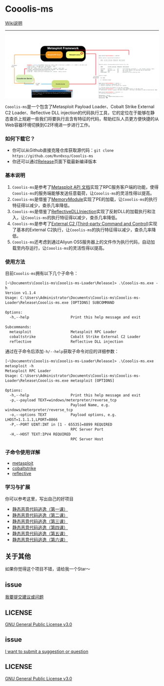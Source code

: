 # Cooolis-ms

[Wiki说明](https://github.com/Rvn0xsy/Cooolis-ms/wiki)

--------

![README](./Pic/view-1.png)


`Cooolis-ms`是一个包含了Metasploit Payload Loader、Cobalt Strike External C2 Loader、Reflective DLL injection的代码执行工具，它的定位在于能够在静态查杀上规避一些我们将要执行且含有特征的代码，帮助红队人员更方便快捷的从Web容器环境切换到C2环境进一步进行工作。

### 如何下载它？

- 你可以从Github直接克隆仓库获取源代码：`git clone https://github.com/Rvn0xsy/Cooolis-ms`
- 你还可以通过[Release](https://github.com/Rvn0xsy/Cooolis-ms/releases)页面下载最新编译版本

### 基本说明

1. `Cooolis-ms`是参考了[Metasploit API 文档](https://docs.rapid7.com/metasploit/standard-api-methods-reference/)实现了RPC服务客户端的功能，使得`Cooolis-ms`的服务端能够发送任意载荷，让`Cooolis-ms`的灵活性得以提高。
2. `Cooolis-ms`是借鉴了[MemoryModule](https://github.com/fancycode/MemoryModule)实现了PE的加载，让`Cooolis-ms`的执行特征得以减少，查杀几率降低。
3. `Cooolis-ms`是借鉴了[ReflectiveDLLInjection](https://github.com/stephenfewer/ReflectiveDLLInjection)实现了反射DLL的加载执行和注入，让`Cooolis-ms`的执行特征得以减少，查杀几率降低。
4. `Cooolis-ms`是参考了[External C2 (Third-party Command and Control)](https://cobaltstrike.com/help-externalc2)实现了基本的External C2执行，让`Cooolis-ms`的执行特征得以减少，查杀几率降低。
5. `Cooolis-ms`还考虑到通过Aliyun OSS服务器上的文件作为执行代码，自动加载至内存运行，让`Cooolis-ms`的灵活性得以提高。

### 使用方法

目前`Cooolis-ms`拥有以下几个子命令：

```
[~\Documents\Cooolis-ms\Cooolis-ms-Loader\Release]> .\Cooolis-ms.exe -h
Version v1.1.4
Usage: C:\Users\Administrator\Documents\Cooolis-ms\Cooolis-ms-Loader\Release\Cooolis-ms.exe [OPTIONS] SUBCOMMAND

Options:
  -h,--help                   Print this help message and exit

Subcommands:
  metasploit                  Metasploit RPC Loader
  cobaltstrike                Cobalt Strike External C2 Loader
  reflective                  Reflective DLL injection
```

通过在子命令后添加`-h/--help`获取子命令对应的详细参数：

```
[~\Documents\Cooolis-ms\Cooolis-ms-Loader\Release]> .\Cooolis-ms.exe metasploit -h
Metasploit RPC Loader
Usage: C:\Users\Administrator\Documents\Cooolis-ms\Cooolis-ms-Loader\Release\Cooolis-ms.exe metasploit [OPTIONS]

Options:
  -h,--help                   Print this help message and exit
  -p,--payload TEXT=windows/meterpreter/reverse_tcp
                              Payload Name, e.g. windows/meterpreter/reverse_tcp
  -o,--options TEXT           Payload options, e.g. LHOST=1.1.1.1,LPORT=8866
  -P,--PORT UINT:INT in [1 - 65535]=8899 REQUIRED
                              RPC Server Port
  -H,--HOST TEXT:IPV4 REQUIRED
                              RPC Server Host
```

### 子命令使用详解

- [metasploit](https://github.com/Rvn0xsy/Cooolis-ms/wiki/module-metasploit)
- [cobaltstrike](https://github.com/Rvn0xsy/Cooolis-ms/wiki/module-cobaltstrike)
- [reflective](https://github.com/Rvn0xsy/Cooolis-ms/wiki/module-reflective)



### 学习与扩展

你可以参考这里，写出自己的好项目

- [静态恶意代码逃逸（第一课）](https://payloads.online/archivers/2019-11-10/1)
- [静态恶意代码逃逸（第二课）](https://payloads.online/archivers/2019-11-10/2)
- [静态恶意代码逃逸（第三课）](https://payloads.online/archivers/2019-11-10/3)
- [静态恶意代码逃逸（第四课）](https://payloads.online/archivers/2019-11-10/4)
- [静态恶意代码逃逸（第五课）](https://payloads.online/archivers/2019-11-10/5)
- [静态恶意代码逃逸（第六课）](https://payloads.online/archivers/2020-01-02/1)

## 关于其他

如果你觉得这个项目不错，请给我一个Star～


## issue

[我要提交建议或问题](https://github.com/Rvn0xsy/Cooolis-ms/issues)

## LICENSE

[GNU General Public License v3.0](https://github.com/Rvn0xsy/Cooolis-ms/blob/master/LICENSE)



## issue

[I want to submit a suggestion or question](https://github.com/Rvn0xsy/Cooolis-ms/issues)

## LICENSE

[GNU General Public License v3.0](https://github.com/Rvn0xsy/Cooolis-ms/blob/master/LICENSE)
